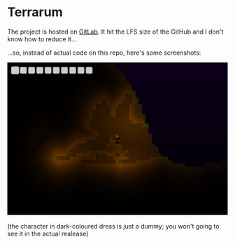 # Terrarum

The project is hosted on [GitLab](https://gitlab.com/minjaesong/terrarum). It hit the LFS size of the GitHub and I don't know how to reduce it...

...so, instead of actual code on this repo, here's some screenshots:

![20170705](screenshot_01.png)


(the character in dark-coloured dress is just a dummy; you won't going to see it in the actual realease)
